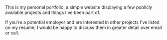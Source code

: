 This is my personal portfolio, a simple website displaying a few publicly available projects and things I've been part of.

If you're a potential employer and are interested in other projects I've listed on my resume, I would be happy to discuss them in greater detail over email or call.
